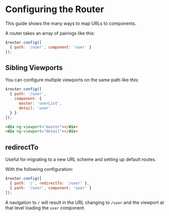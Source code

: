 # Configuring the Router

This guide shows the many ways to map URLs to components.

A router takes an array of pairings like this:

```js
$router.config([
  { path: '/user', component: 'user' }
]);
```

## Sibling Viewports

You can configure multiple viewports on the same path like this:

```js
$router.config([
  { path: '/user',
    component: {
      master: 'userList',
      detail: 'user'
  } }
]);
```

```html
<div ng-viewport="master"></div>
<div ng-viewport="detail"></div>
```

## redirectTo

Useful for migrating to a new URL scheme and setting up default routes.

With the following configuration:

```js
$router.config([
  { path: '/', redirectTo: '/user' },
  { path: '/user', component: 'user' }
]);
```

A navigation to `/` will result in the URL changing to `/user` and the viewport at that level loading the `user` component.
